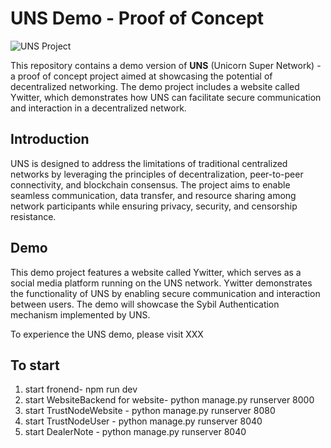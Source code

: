 # UNS Demo - Proof of Concept

![UNS Project](https://www.unsproject.com/wp-content/uploads/2020/11/UNS_logo196.png)

This repository contains a demo version of **UNS** (Unicorn Super Network) - a proof of concept project aimed at showcasing the potential of decentralized networking. The demo project includes a website called Ywitter, which demonstrates how UNS can facilitate secure communication and interaction in a decentralized network.

## Introduction

UNS is designed to address the limitations of traditional centralized networks by leveraging the principles of decentralization, peer-to-peer connectivity, and blockchain consensus. The project aims to enable seamless communication, data transfer, and resource sharing among network participants while ensuring privacy, security, and censorship resistance.

## Demo

This demo project features a website called Ywitter, which serves as a social media platform running on the UNS network. Ywitter demonstrates the functionality of UNS by enabling secure communication and interaction between users. The demo will showcase the Sybil Authentication mechanism implemented by UNS.

To experience the UNS demo, please visit XXX

## To start

1) start fronend- npm run dev
2) start WebsiteBackend for website- python manage.py runserver 8000
3) start TrustNodeWebsite - python manage.py runserver 8080
4) start TrustNodeUser - python manage.py runserver 8040
5)  start DealerNote - python manage.py runserver 8040
